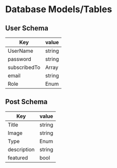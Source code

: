 # Database Models/Tables

## User Schema
| Key | value |
| ----------- | ----------- |
| UserName | string |
| password | string | 
| subscribedTo | Array | 
| email | string | 
| Role | Enum | 



## Post Schema
| Key | value |
| ----------- | ----------- |
| Title | string |
| Image | string | 
| Type | Enum | 
| description | string | 
| featured | bool | 
